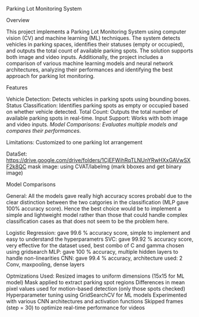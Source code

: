 Parking Lot Monitoring System

Overview

This project implements a Parking Lot Monitoring System using computer vision (CV) and machine learning (ML) techniques. The system detects vehicles in parking spaces, identifies their statuses (empty or occupied), and outputs the total count of available parking spots. The solution supports both image and video inputs. Additionally, the project includes a comparison of various machine learning models and neural network architectures, analyzing their performances and identifying the best approach for parking lot monitoring.

Features

Vehicle Detection: Detects vehicles in parking spots using bounding boxes.
Status Classification: Identifies parking spots as empty or occupied based on whether vehicle detected.
Total Count: Outputs the total number of available parking spots in real-time.
Input Support: Works with both image and video inputs.
*Model Comparisons: Evaluates multiple models and compares their performances.*

Limitations:
Customized to one parking lot arrangement

DataSet: https://drive.google.com/drive/folders/1CjEFWihRqTLNUnYRwHXxGAVwSXF2k8QC
mask image: using CVAT/labelmg (mark bboxes and get binary image)

Model Comparisons

General: All the models gave really high accuracy scores probabl due to the clear distinction between the two catgories in the classification (MLP gave 100% accuracy score). Hence the best choice would be to implement a simple and lightweight model rather than those that could handle complex classification cases as that does not seem to be the problem here.

Logistic Regression: gave 99.6 % accuracy score, simple to implement and easy to understand the hyperparametrs 
SVC: gave 99.92 % accuracy score, very effective for the dataset used, best combo of C and gamma chosen using gridsearch
MLP: gave 100 % accuracy, multiple hidden layers to handle non-linearities
CNN: gave 99.4 % accuracy, architecture used: 2 Conv, maxpooling, dense layers

Optmizations Used:
Resized images to uniform dimensions (15x15 for ML model)
Mask applied to extract parking spot regions
Differences in mean pixel values used for motion-based detection (only those spots checked)
Hyperparameter tuning using GridSearchCV for ML models
Experimented with various CNN architectures and activation functions
Skipped frames (step = 30) to optimize real-time performance for videos